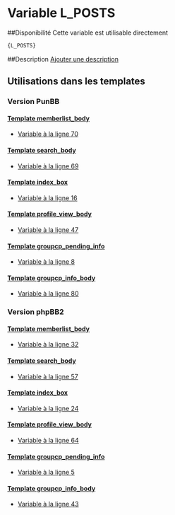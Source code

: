 # Variable L_POSTS

##Disponibilité
Cette variable est utilisable directement

```html
{L_POSTS}
```

##Description
[Ajouter une description](https://fa-tvars.appspot.com/var/L_POSTS)

## Utilisations dans les templates

### Version PunBB

#### [Template memberlist_body](punbb/memberlist_body.md#readme)
* [Variable &agrave; la ligne 70](../punbb/memberlist_body.tpl#L70)

#### [Template search_body](punbb/search_body.md#readme)
* [Variable &agrave; la ligne 69](../punbb/search_body.tpl#L69)

#### [Template index_box](punbb/index_box.md#readme)
* [Variable &agrave; la ligne 16](../punbb/index_box.tpl#L16)

#### [Template profile_view_body](punbb/profile_view_body.md#readme)
* [Variable &agrave; la ligne 47](../punbb/profile_view_body.tpl#L47)

#### [Template groupcp_pending_info](punbb/groupcp_pending_info.md#readme)
* [Variable &agrave; la ligne 8](../punbb/groupcp_pending_info.tpl#L8)

#### [Template groupcp_info_body](punbb/groupcp_info_body.md#readme)
* [Variable &agrave; la ligne 80](../punbb/groupcp_info_body.tpl#L80)

### Version phpBB2

#### [Template memberlist_body](subsilver/memberlist_body.md#readme)
* [Variable &agrave; la ligne 32](../subsilver/memberlist_body.tpl#L32)

#### [Template search_body](subsilver/search_body.md#readme)
* [Variable &agrave; la ligne 57](../subsilver/search_body.tpl#L57)

#### [Template index_box](subsilver/index_box.md#readme)
* [Variable &agrave; la ligne 24](../subsilver/index_box.tpl#L24)

#### [Template profile_view_body](subsilver/profile_view_body.md#readme)
* [Variable &agrave; la ligne 64](../subsilver/profile_view_body.tpl#L64)

#### [Template groupcp_pending_info](subsilver/groupcp_pending_info.md#readme)
* [Variable &agrave; la ligne 5](../subsilver/groupcp_pending_info.tpl#L5)

#### [Template groupcp_info_body](subsilver/groupcp_info_body.md#readme)
* [Variable &agrave; la ligne 43](../subsilver/groupcp_info_body.tpl#L43)